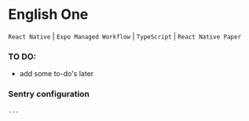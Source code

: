 # English One

`React Native` | `Expo Managed Workflow` | `TypeScript` | `React Native Paper`

### TO DO:
* add some to-do's later

### Sentry configuration
```text
...
```
